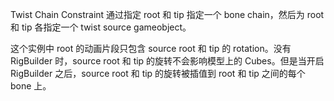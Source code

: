 Twist Chain Constraint 通过指定 root 和 tip 指定一个 bone chain，然后为 root 和 tip 各指定一个 twist source gameobject。

这个实例中 root 的动画片段只包含 source root 和 tip 的 rotation。没有 RigBuilder 时，source root 和 tip 的旋转不会影响模型上的 Cubes。但是当开启 RigBuilder 之后，source root 和 tip 的旋转被插值到 root 和 tip 之间的每个 bone 上。

